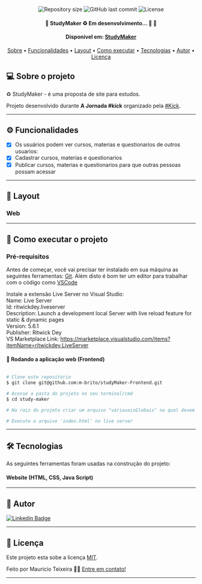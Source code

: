 <p align="center">

  <img alt="Repository size" src="https://img.shields.io/github/repo-size/m-brito/novo-website-shueisha-poc">
  
  <img alt="GitHub last commit" src="https://img.shields.io/github/last-commit/m-brito/novo-website-shueisha-poc">
    
  <img alt="License" src="https://img.shields.io/badge/license-MIT-brightgreen">  
 
</p>

<h4 align="center"> 
	🚧  StudyMaker ♻️ Em desenvolvimento... 🚀 🚧
</h4>

<h4 align="center"> 
  Disponivel em: <a href="https://studymaker.netlify.app/">StudyMaker</a>
</h4>

<p align="center">
 <a href="#-sobre-o-projeto">Sobre</a> •
 <a href="#-funcionalidades">Funcionalidades</a> •
 <a href="#-layout">Layout</a> • 
 <a href="#-como-executar-o-projeto">Como executar</a> • 
 <a href="#-tecnologias">Tecnologias</a> • 
 <a href="#-autor">Autor</a> • 
 <a href="#user-content--licença">Licença</a>
</p>


## 💻 Sobre o projeto

♻️ StudyMaker - é uma proposta de site para estudos.

Projeto desenvolvido durante **A Jornada #kick** organizado pela [#Kick](http://soukick.com.br/).

---

## ⚙️ Funcionalidades

- [x] Os usuários podem ver cursos, materias e questionarios de outros usuarios:
- [x] Cadastrar cursos, materias e questionarios
- [x] Publicar cursos, materias e questionarios para que outras pessoas possam acessar

---

## 🎨 Layout

### Web


---

## 🚀 Como executar o projeto

### Pré-requisitos

Antes de começar, você vai precisar ter instalado em sua máquina as seguintes ferramentas:
[Git](https://git-scm.com). 
Além disto é bom ter um editor para trabalhar com o código como [VSCode](https://code.visualstudio.com/)

Instale a extensão Live Server no Visual Studio: <br>
      Name: Live Server <br>
      Id: ritwickdey.liveserver <br>
      Description: Launch a development local Server with live reload feature for static & dynamic pages <br>
      Version: 5.6.1 <br>
      Publisher: Ritwick Dey <br>
      VS Marketplace Link: https://marketplace.visualstudio.com/items?itemName=ritwickdey.LiveServer <br>

#### 🧭 Rodando a aplicação web (Frontend)

```bash

# Clone este repositório
$ git clone git@github.com:m-brito/studyMaker-Frontend.git

# Acesse a pasta do projeto no seu terminal/cmd
$ cd study-maker

# Na raiz do projeto criar um arquivo "variaveisGlobais" no qual devem ser configuradas as variaveis HOST, HOSTEMAIL

# Execute o arquivo 'index.html' no live server

```

---

## 🛠 Tecnologias

As seguintes ferramentas foram usadas na construção do projeto:

#### **Website**  (HTML, CSS, Java Script)

---


## 🦸 Autor

[![Linkedin Badge](https://img.shields.io/badge/-Mauricio-blue?style=flat-square&logo=Linkedin&logoColor=white&link=https://www.linkedin.com/in/mauricio-teixeira-37a932196/)](https://www.linkedin.com/in/mauricio-teixeira-37a932196/)

---

## 📝 Licença

Este projeto esta sobe a licença [MIT](./LICENSE).

Feito por Mauricio Teixeira 👋🏽 [Entre em contato!](https://www.linkedin.com/in/mauricio-teixeira-37a932196/)

---
